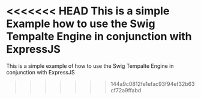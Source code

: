 <<<<<<< HEAD
This is a simple Example how to use the Swig Tempalte Engine in conjunction with ExpressJS
=======
This is a simple example of how to use the Swig Tempalte Engine in conjunction with ExpressJS
>>>>>>> 144a9c0812fe1efac93f94ef32b63cf72a9ffabd
